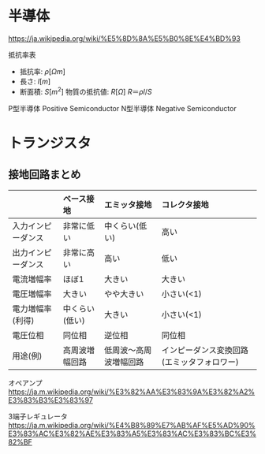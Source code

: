 # 半導体

https://ja.wikipedia.org/wiki/%E5%8D%8A%E5%B0%8E%E4%BD%93

抵抗率表

- 抵抗率: $ρ[Ωm]$
- 長さ: $l[m]$
- 断面積: $S[m^2]$
物質の抵抗値: $R[Ω]$
$R ＝ ρl/S$

P型半導体 Positive Semiconductor
N型半導体 Negative Semiconductor




# トランジスタ
## 接地回路まとめ

|  | ベース接地 | エミッタ接地 | コレクタ接地 |
| :--- | :--- | :--- | :--- |
| 入力インピーダンス | 非常に低い | 中くらい(低い) | 高い |
| 出力インピーダンス | 非常に高い | 高い | 低い |
| 電流増幅率 | ほぼ1 | 大きい | 大きい |
| 電圧増幅率 | 大きい | やや大きい | 小さい(<1) |
| 電力増幅率(利得) | 中くらい(低い) | 大きい | 小さい(<1) |
| 電圧位相 | 同位相 | 逆位相 | 同位相 |
| 用途(例) | 高周波増幅回路 | 低周波～高周波増幅回路 | インピーダンス変換回路(エミッタフォロワー) |



オペアンプ
https://ja.m.wikipedia.org/wiki/%E3%82%AA%E3%83%9A%E3%82%A2%E3%83%B3%E3%83%97

3端子レギュレータ
https://ja.m.wikipedia.org/wiki/%E4%B8%89%E7%AB%AF%E5%AD%90%E3%83%AC%E3%82%AE%E3%83%A5%E3%83%AC%E3%83%BC%E3%82%BF


